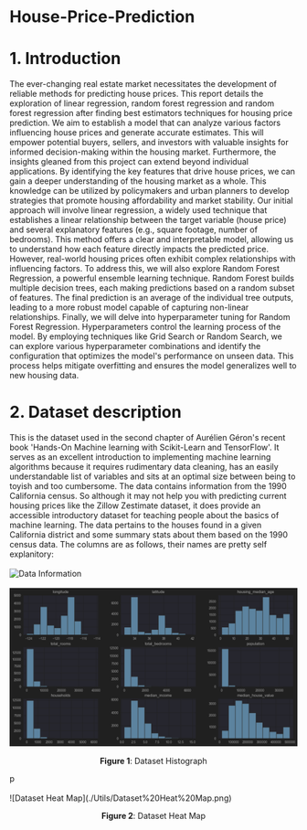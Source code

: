 ﻿# House-Price-Prediction
# 1. Introduction
The ever-changing real estate market necessitates the development of reliable methods for predicting house prices. This report details the exploration of linear regression, random forest regression and random forest regression after finding best estimators techniques for housing price prediction. We aim to establish a model that can analyze various factors influencing house prices and generate accurate estimates. This will empower potential buyers, sellers, and investors with valuable insights for informed decision-making within the housing market.
Furthermore, the insights gleaned from this project can extend beyond individual applications. By identifying the key features that drive house prices, we can gain a deeper understanding of the housing market as a whole. This knowledge can be utilized by policymakers and urban planners to develop strategies that promote housing affordability and market stability.
Our initial approach will involve linear regression, a widely used technique that establishes a linear relationship between the target variable (house price) and several explanatory features (e.g., square footage, number of bedrooms). This method offers a clear and interpretable model, allowing us to understand how each feature directly impacts the predicted price.
However, real-world housing prices often exhibit complex relationships with influencing factors. To address this, we will also explore Random Forest Regression, a powerful ensemble learning technique. Random Forest builds multiple decision trees, each making predictions based on a random subset of features. The final prediction is an average of the individual tree outputs, leading to a more robust model capable of capturing non-linear relationships.
Finally, we will delve into hyperparameter tuning for Random Forest Regression. Hyperparameters control the learning process of the model. By employing techniques like Grid Search or Random Search, we can explore various hyperparameter combinations and identify the configuration that optimizes the model's performance on unseen data. This process helps mitigate overfitting and ensures the model generalizes well to new housing data.

# 2.	Dataset description
This is the dataset used in the second chapter of Aurélien Géron's recent book 'Hands-On Machine learning with Scikit-Learn and TensorFlow'. It serves as an excellent introduction to implementing machine learning algorithms because it requires rudimentary data cleaning, has an easily understandable list of variables and sits at an optimal size between being to toyish and too cumbersome.
The data contains information from the 1990 California census. So although it may not help you with predicting current housing prices like the Zillow Zestimate dataset, it does provide an accessible introductory dataset for teaching people about the basics of machine learning.
The data pertains to the houses found in a given California district and some summary stats about them based on the 1990 census data. The columns are as follows, their names are pretty self explanitory:</br></br> 
![Data Information](./Utils/house_price.ipynb%20–%20house_price.ipynb%2007-04-2024%2000_43_03.png)</br></br>
![Dataset Histograph](./Utils/Dataset%20Histograph.png)</br>
<p align="center"><b>Figure 1</b>: Dataset Histograph</p>p</br></br>
![Dataset Heat Map](./Utils/Dataset%20Heat%20Map.png)</br>
<p align="center"><b>Figure 2</b>: Dataset Heat Map</p></br></br>
